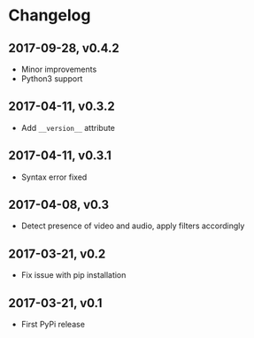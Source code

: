 # Changelog

## 2017-09-28, v0.4.2

- Minor improvements
- Python3 support

## 2017-04-11, v0.3.2

- Add `__version__` attribute

## 2017-04-11, v0.3.1

- Syntax error fixed

## 2017-04-08, v0.3

- Detect presence of video and audio, apply filters accordingly

## 2017-03-21, v0.2

- Fix issue with pip installation

## 2017-03-21, v0.1

- First PyPi release